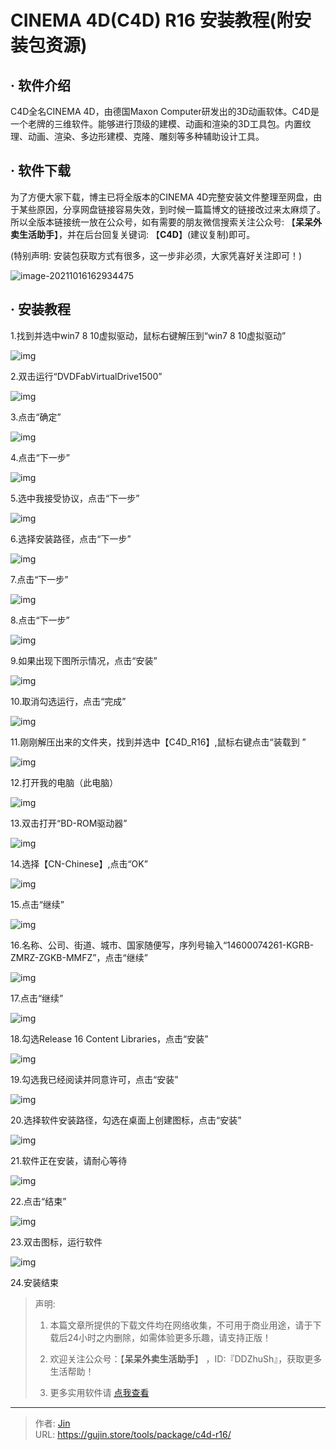 # CINEMA 4D(C4D) R16 安装教程(附安装包资源)


## · 软件介绍
C4D全名CINEMA 4D，由德国Maxon Computer研发出的3D动画软体。C4D是一个老牌的三维软件。能够进行顶级的建模、动画和渲染的3D工具包。内置纹理、动画、渲染、多边形建模、克隆、雕刻等多种辅助设计工具。

## · 软件下载
为了方便大家下载，博主已将全版本的CINEMA 4D完整安装文件整理至网盘，由于某些原因，分享网盘链接容易失效，到时候一篇篇博文的链接改过来太麻烦了。所以全版本链接统一放在公众号，如有需要的朋友微信搜索关注公众号: 【**呆呆外卖生活助手**】，并在后台回复关键词: 【**C4D**】(建议复制)即可。

(特别声明: 安装包获取方式有很多，这一步非必须，大家凭喜好关注即可！)

![image-20211016162934475](https://img.gujin.store/img/image-20211016162934475.png)

## · 安装教程

1.找到并选中win7 8 10虚拟驱动，鼠标右键解压到“win7 8 10虚拟驱动”

![img](https://img.gujin.store/img/v2-f71270ed06a68d8f7e0e8521174bb106_720w.png)



2.双击运行“DVDFabVirtualDrive1500”

![img](https://img.gujin.store/img/v2-93c42a9021303421e5ab2bb8eb52c6e3_720w.png)



3.点击“确定”

![img](https://img.gujin.store/img/v2-e178296bf437716a6b64de24870e967a_720w.png)

4.点击“下一步”

![img](https://img.gujin.store/img/v2-66fcd1d603b2f97aac6c6ca07db6d12f_720w.png)

5.选中我接受协议，点击“下一步”

![img](https://img.gujin.store/img/v2-3737d7594e1b18c8a7ab9447f108576d_720w.png)

6.选择安装路径，点击“下一步”

![img](https://img.gujin.store/img/v2-e26c2d7a399c16345671e4ea1e82d261_720w.png)

7.点击“下一步”

![img](https://img.gujin.store/img/v2-2c9dcdfd750ceb4062c9d800852c1721_720w.png)



8.点击“下一步”

![img](https://img.gujin.store/img/v2-6c47fcb339656812be67c0f0216f5fd2_720w.png)



9.如果出现下图所示情况，点击“安装”

![img](https://img.gujin.store/img/v2-2a71b7805cb760a992e05a10a4cfaf6d_720w.png)



10.取消勾选运行，点击“完成”

![img](https://img.gujin.store/img/v2-b4667d5d5d754b0d6597998a3daae5e0_720w.png)



11.刚刚解压出来的文件夹，找到并选中【C4D_R16】,鼠标右键点击“装载到 ”

![img](https://img.gujin.store/img/v2-faa5891befad2b692f18431dcc8744de_720w.png)

12.打开我的电脑（此电脑）

![img](https://img.gujin.store/img/v2-c327a9579159c168b72008c9c4c24cbd_720w.png)



13.双击打开“BD-ROM驱动器”

![img](https://img.gujin.store/img/v2-1c669355db151b1d0f3db57af6ea2738_720w.png)

14.选择【CN-Chinese】,点击“OK”

![img](https://img.gujin.store/img/v2-a3f15ae809e407d53d766dd5d1941ca4_720w.png)

15.点击“继续”

![img](https://img.gujin.store/img/v2-e27f9f5c3a42b985cb9a3ad46956a29a_720w.png)

16.名称、公司、街道、城市、国家随便写，序列号输入“14600074261-KGRB-ZMRZ-ZGKB-MMFZ”，点击“继续”

![img](https://img.gujin.store/img/v2-16cf9f7da76a8b32d54809d7b4beb235_720w.png)

17.点击“继续”

![img](https://img.gujin.store/img/v2-02705b53e82c50415d99ca7d12f13436_720w.png)

18.勾选Release 16 Content Libraries，点击“安装”

![img](https://img.gujin.store/img/v2-fe4483d9f1dc617e2d31bb9c7ce619bc_720w.png)

19.勾选我已经阅读并同意许可，点击“安装”

![img](https://img.gujin.store/img/v2-f712e6c98062f96ee15dc510234c9793_720w.png)

20.选择软件安装路径，勾选在桌面上创建图标，点击“安装”

![img](https://img.gujin.store/img/v2-3acb9742bb9afd393be2744b45b4eaa2_720w.png)

21.软件正在安装，请耐心等待

![img](https://img.gujin.store/img/v2-7792e52f482cb6fedb668a94e3f2035c_720w.png)

22.点击“结束”

![img](https://img.gujin.store/img/v2-b64754e056399a56d1412ca090ac88b1_720w.png)

23.双击图标，运行软件

![img](https://img.gujin.store/img/v2-2b0acb5364d9c6571e83a499252b5ef0_720w.png)

24.安装结束




> 声明: 
>
> 1. 本篇文章所提供的下载文件均在网络收集，不可用于商业用途，请于下载后24小时之内删除，如需体验更多乐趣，请支持正版！
>
> 2. 欢迎关注公众号：【**呆呆外卖生活助手**】 ，ID:『DDZhuSh』，获取更多生活帮助！
>
> 3. 更多实用软件请  [点我查看](/tools)

---

> 作者: [Jin](https://img.gujin.store/img/favicon.ico)  
> URL: https://gujin.store/tools/package/c4d-r16/  

